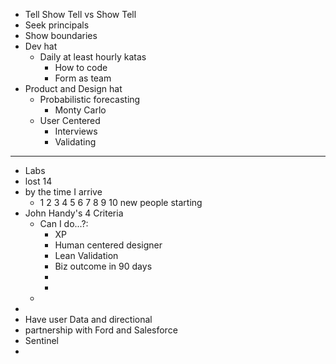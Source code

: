 - Tell Show Tell vs Show Tell
- Seek principals
- Show boundaries
- Dev hat
	- Daily at least hourly katas
		- How to code
		- Form as team
- Product and Design hat
	- Probabilistic forecasting
		- Monty Carlo
	- User Centered
		- Interviews
		- Validating
- ---
- Labs
- lost 14
- by the time I arrive
	- 1 2 3 4 5 6 7 8 9 10 new people starting
- John Handy's 4 Criteria
	- Can I do...?:
		- XP
		- Human centered designer
		- Lean Validation
		- Biz outcome in 90 days
		-
		-
	-
-
- Have user Data and directional
- partnership with Ford and Salesforce
- Sentinel
-